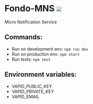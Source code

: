 # Fondo-MNS [![](https://travis-ci.org/Fonmon/Fondo-MNS.svg?branch=master)]()
Micro Notification Service

## Commands:
- Run on development env: `npm run dev`
- Run on production env: `npm start`
- Run tests: `npm test`

## Environment variables:
- VAPID_PUBLIC_KEY
- VAPID_PRIVATE_KEY
- VAPID_EMAIL
